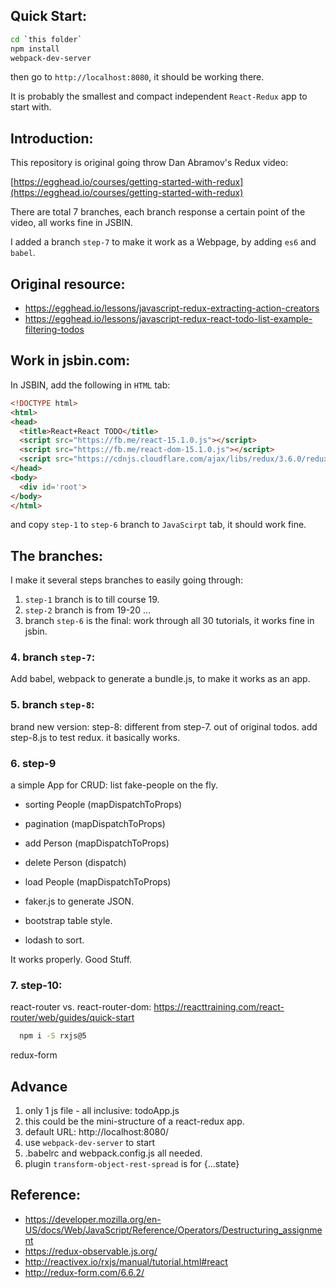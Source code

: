 ## Quick Start:

```bash
cd `this folder`
npm install
webpack-dev-server
```
then go to `http://localhost:8080`, it should be working there.

It is probably the smallest and compact independent `React-Redux` app to start with.


## Introduction:

This repository is original going throw Dan Abramov's Redux video:

[https://egghead.io/courses/getting-started-with-redux](https://egghead.io/courses/getting-started-with-redux)

There are total 7 branches, each branch response a certain point of the video, all works fine in JSBIN.

I added a branch `step-7` to make it work as a Webpage, by adding `es6` and `babel`.


## Original resource:

- https://egghead.io/lessons/javascript-redux-extracting-action-creators
- https://egghead.io/lessons/javascript-redux-react-todo-list-example-filtering-todos


## Work in jsbin.com:

In JSBIN, add the following in `HTML` tab:
```html
<!DOCTYPE html>
<html>
<head>
  <title>React+React TODO</title>
  <script src="https://fb.me/react-15.1.0.js"></script>
  <script src="https://fb.me/react-dom-15.1.0.js"></script>
  <script src="https://cdnjs.cloudflare.com/ajax/libs/redux/3.6.0/redux.min.js"></script>
</head>
<body>
  <div id='root'>
</body>
</html>
```
and copy `step-1` to `step-6` branch to `JavaScirpt` tab, it should work fine.


## The branches:

I make it several steps branches to easily going through:

1. `step-1` branch is to till course 19.
2. `step-2` branch is from 19-20
...
3. branch `step-6` is the final:
  work through all 30 tutorials, it works fine in jsbin.

### 4. branch `step-7`:
  Add babel, webpack to generate a bundle.js, to make it works as an app.


### 5. branch `step-8`:
  brand new version:  step-8: different from step-7. out of original todos. add step-8.js to test redux. it basically works.

### 6. step-9

a simple App for CRUD: list fake-people on the fly.

- sorting People  (mapDispatchToProps)
- pagination      (mapDispatchToProps)
- add Person      (mapDispatchToProps)
- delete Person   (dispatch)
- load People     (mapDispatchToProps)

- faker.js to generate JSON.
- bootstrap table style.
- lodash to sort.

It works properly. Good Stuff.


### 7. step-10:

react-router vs. react-router-dom: https://reacttraining.com/react-router/web/guides/quick-start


```bash
  npm i -S rxjs@5
```

redux-form


## Advance

1. only 1 js file - all inclusive: todoApp.js
2. this could be the mini-structure of a react-redux app.
3. default URL: http://localhost:8080/
4. use `webpack-dev-server` to start
5. .babelrc and webpack.config.js all needed.
6. plugin `transform-object-rest-spread` is for {...state}


## Reference:


- https://developer.mozilla.org/en-US/docs/Web/JavaScript/Reference/Operators/Destructuring_assignment
- https://redux-observable.js.org/
- http://reactivex.io/rxjs/manual/tutorial.html#react
- http://redux-form.com/6.6.2/
